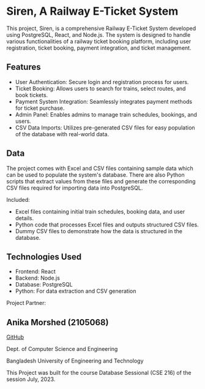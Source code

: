 # Siren, A Railway E-Ticket System
This project, Siren, is a comprehensive Railway E-Ticket System developed using PostgreSQL, React, and Node.js. The system is designed to handle various functionalities of a railway ticket booking platform, including user registration, ticket booking, payment integration, and ticket management.

## Features
* User Authentication: Secure login and registration process for users.
* Ticket Booking: Allows users to search for trains, select routes, and book tickets.
* Payment System Integration: Seamlessly integrates payment methods for ticket purchase.
* Admin Panel: Enables admins to manage train schedules, bookings, and users.
* CSV Data Imports: Utilizes pre-generated CSV files for easy population of the database with real-world data.

## Data
The project comes with Excel and CSV files containing sample data which can be used to populate the system's database. There are also Python scripts that extract values from these files and generate the corresponding CSV files required for importing data into PostgreSQL.

Included:
* Excel files containing initial train schedules, booking data, and user details.
* Python code that processes Excel files and outputs structured CSV files.
* Dummy CSV files to demonstrate how the data is structured in the database.

## Technologies Used
* Frontend: React
* Backend: Node.js
* Database: PostgreSQL
* Python: For data extraction and CSV generation

Project Partner: 
## Anika Morshed (2105068)
[GitHub](https://github.com/Anika-34)

Dept. of Computer Science and Engineering

Bangladesh University of Engineering and Technology

This Project was built for the course Database Sessional (CSE 216) of the session July, 2023.
